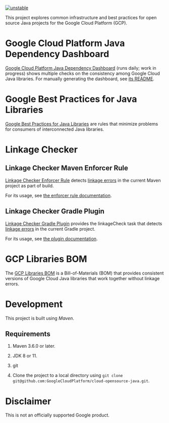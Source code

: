 [![unstable](http://badges.github.io/stability-badges/dist/unstable.svg)](http://github.com/badges/stability-badges)

This project explores common infrastructure and best practices for open source
Java projects for the Google Cloud Platform (GCP).

# Google Cloud Platform Java Dependency Dashboard

[Google Cloud Platform Java Dependency Dashboard](
https://storage.googleapis.com/cloud-opensource-java-dashboard/com.google.cloud/libraries-bom/snapshot/index.html)
(runs daily; work in progress) shows multiple checks on the consistency among
Google Cloud Java libraries. For manually generating the dashboard, see
[its README](./dashboard/README.md).

# Google Best Practices for Java Libraries

[Google Best Practices for Java Libraries](https://googlecloudplatform.github.io/cloud-opensource-java/)
are rules that minimize problems for consumers of interconnected Java libraries.

# Linkage Checker

## Linkage Checker Maven Enforcer Rule

[Linkage Checker Enforcer Rule](./enforcer-rules) detects [linkage errors](
./library-best-practices/glossary.md#types-of-conflicts-and-compatibility) in
the current Maven project as part of build.

For its usage, see [the enforcer rule documentation](
https://github.com/GoogleCloudPlatform/cloud-opensource-java/wiki/Linkage-Checker-Enforcer-Rule).

## Linkage Checker Gradle Plugin

[Linkage Checker Gradle Plugin](./gradle-plugin) provides the linkageCheck task that detects
[linkage errors](
./library-best-practices/glossary.md#types-of-conflicts-and-compatibility) in the current
Gradle project.

For its usage, see [the plugin documentation](
https://github.com/GoogleCloudPlatform/cloud-opensource-java/wiki/Linkage-Checker-with-Gradle).

# GCP Libraries BOM

The [GCP Libraries BOM](https://github.com/GoogleCloudPlatform/cloud-opensource-java/wiki/The-Google-Cloud-Platform-Libraries-BOM) is a Bill-of-Materials (BOM) that
provides consistent versions of Google Cloud Java libraries that work together
without linkage errors.

# Development

This project is built using _Maven_.

## Requirements

1. Maven 3.6.0 or later.

1. JDK 8 or 11.

1. git

1. Clone the project to a local directory using `git clone
   git@github.com:GoogleCloudPlatform/cloud-opensource-java.git`.

# Disclaimer

This is not an officially supported Google product.



